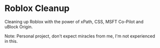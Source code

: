 # Roblox Cleanup
Cleaning up Roblox with the power of xPath, CSS, MSFT Co-Pilot and uBlock Origin.

Note:
Personal project, don't expect miracles from me, I'm not experienced in this.
